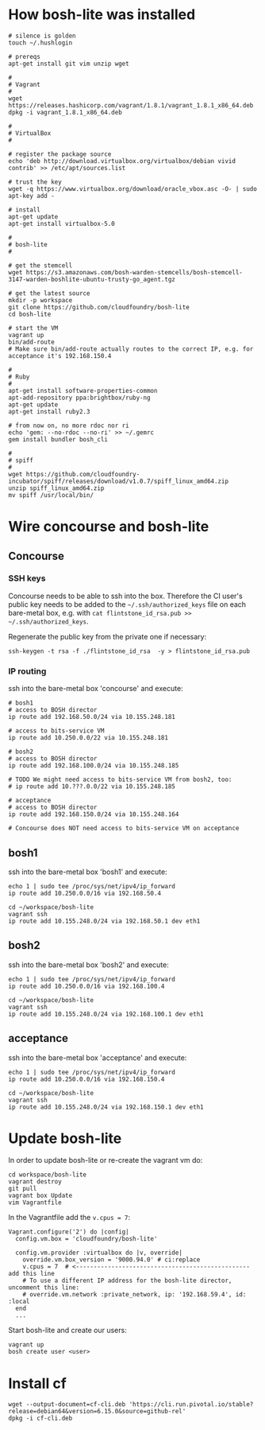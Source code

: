 # How bosh-lite was installed

```
# silence is golden
touch ~/.hushlogin

# prereqs
apt-get install git vim unzip wget

#
# Vagrant
#
wget https://releases.hashicorp.com/vagrant/1.8.1/vagrant_1.8.1_x86_64.deb
dpkg -i vagrant_1.8.1_x86_64.deb

#
# VirtualBox
#

# register the package source
echo 'deb http://download.virtualbox.org/virtualbox/debian vivid contrib' >> /etc/apt/sources.list

# trust the key
wget -q https://www.virtualbox.org/download/oracle_vbox.asc -O- | sudo apt-key add -

# install
apt-get update
apt-get install virtualbox-5.0

#
# bosh-lite
#

# get the stemcell
wget https://s3.amazonaws.com/bosh-warden-stemcells/bosh-stemcell-3147-warden-boshlite-ubuntu-trusty-go_agent.tgz

# get the latest source
mkdir -p workspace
git clone https://github.com/cloudfoundry/bosh-lite
cd bosh-lite

# start the VM
vagrant up
bin/add-route
# Make sure bin/add-route actually routes to the correct IP, e.g. for acceptance it's 192.168.150.4

#
# Ruby
#
apt-get install software-properties-common
apt-add-repository ppa:brightbox/ruby-ng
apt-get update
apt-get install ruby2.3

# from now on, no more rdoc nor ri
echo 'gem: --no-rdoc --no-ri' >> ~/.gemrc
gem install bundler bosh_cli

#
# spiff
#
wget https://github.com/cloudfoundry-incubator/spiff/releases/download/v1.0.7/spiff_linux_amd64.zip
unzip spiff_linux_amd64.zip
mv spiff /usr/local/bin/
```

# Wire concourse and bosh-lite

## Concourse

### SSH keys

Concourse needs to be able to ssh into the box. Therefore the CI user's public key needs to be added to the `~/.ssh/authorized_keys` file on each bare-metal box, e.g. with `cat flintstone_id_rsa.pub >> ~/.ssh/authorized_keys`.

Regenerate the public key from the private one if necessary:

```
ssh-keygen -t rsa -f ./flintstone_id_rsa  -y > flintstone_id_rsa.pub
```

### IP routing

ssh into the bare-metal box 'concourse' and execute:

```
# bosh1
# access to BOSH director
ip route add 192.168.50.0/24 via 10.155.248.181

# access to bits-service VM
ip route add 10.250.0.0/22 via 10.155.248.181

# bosh2
# access to BOSH director
ip route add 192.168.100.0/24 via 10.155.248.185

# TODO We might need access to bits-service VM from bosh2, too:
# ip route add 10.???.0.0/22 via 10.155.248.185

# acceptance
# access to BOSH director
ip route add 192.168.150.0/24 via 10.155.248.164

# Concourse does NOT need access to bits-service VM on acceptance
```

## bosh1

ssh into the bare-metal box 'bosh1' and execute:

```
echo 1 | sudo tee /proc/sys/net/ipv4/ip_forward
ip route add 10.250.0.0/16 via 192.168.50.4

cd ~/workspace/bosh-lite
vagrant ssh
ip route add 10.155.248.0/24 via 192.168.50.1 dev eth1
```

## bosh2

ssh into the bare-metal box 'bosh2' and execute:

```
echo 1 | sudo tee /proc/sys/net/ipv4/ip_forward
ip route add 10.250.0.0/16 via 192.168.100.4

cd ~/workspace/bosh-lite
vagrant ssh
ip route add 10.155.248.0/24 via 192.168.100.1 dev eth1
```

## acceptance

ssh into the bare-metal box 'acceptance' and execute:

```
echo 1 | sudo tee /proc/sys/net/ipv4/ip_forward
ip route add 10.250.0.0/16 via 192.168.150.4

cd ~/workspace/bosh-lite
vagrant ssh
ip route add 10.155.248.0/24 via 192.168.150.1 dev eth1
```

# Update bosh-lite

In order to update bosh-lite or re-create the vagrant vm do:

```
cd workspace/bosh-lite
vagrant destroy
git pull
vagrant box Update
vim Vagrantfile
```

In the Vagrantfile add the `v.cpus = 7`:

```
Vagrant.configure('2') do |config|
  config.vm.box = 'cloudfoundry/bosh-lite'

  config.vm.provider :virtualbox do |v, override|
    override.vm.box_version = '9000.94.0' # ci:replace
    v.cpus = 7  # <------------------------------------------------- add this line
    # To use a different IP address for the bosh-lite director, uncomment this line:
    # override.vm.network :private_network, ip: '192.168.59.4', id: :local
  end
  ...
```

Start bosh-lite and create our users:

```
vagrant up
bosh create user <user>
```

# Install cf

```
wget --output-document=cf-cli.deb 'https://cli.run.pivotal.io/stable?release=debian64&version=6.15.0&source=github-rel'
dpkg -i cf-cli.deb
```
